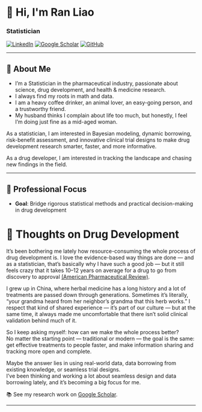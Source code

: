 # 👋 Hi, I'm **Ran Liao**  
### Statistician

[![LinkedIn](https://img.shields.io/badge/LinkedIn-0077B5?logo=linkedin&logoColor=white)](https://www.linkedin.com/in/ran-liao-7b629298/)
[![Google Scholar](https://img.shields.io/badge/Google_Scholar-4285F4?logo=google-scholar&logoColor=white)](https://scholar.google.com/citations?user=0c3orOgAAAAJ&hl=en)
[![GitHub](https://img.shields.io/badge/GitHub-181717?logo=github&logoColor=white)](https://github.com/topran)

---

## 🌱 About Me  
- I’m a Statistician in the pharmaceutical industry, passionate about science, drug development, and health & medicine research.  
- I always find my roots in math and data.
- I am a heavy coffee drinker, an animal lover, an easy-going person, and a trustworthy friend.
- My husband thinks I complain about life too much, but honestly, I feel I’m doing just fine as a mid-aged woman. 


As a statistician, I am interested in Bayesian modeling, dynamic borrowing, risk-benefit assessment,  and innovative clinical trial designs to make drug development research smarter, faster, and more informative.  

As a drug developer, I am interested in tracking the landscape and chasing new findings in the field.

---

## 🔬 Professional Focus  
- **Goal**: Bridge rigorous statistical methods and practical decision-making in drug development

# 💭 Thoughts on Drug Development

It’s been bothering me lately how resource-consuming the whole process of drug development is. I love the evidence-based way things are done — and as a statistician, that’s basically why I have such a good job — but it still feels crazy that it takes 10–12 years on average for a drug to go from discovery to approval [(American Pharmaceutical Review)](https://www.americanpharmaceuticalreview.com/Featured-Articles/594397-The-Lifecycle-from-Drug-Development-Through-Approval-Processes/#:~:text=The%20average%20lifecycle%20of%20drug,about%2010%20to%2012%20years.).

I grew up in China, where herbal medicine has a long history and a lot of treatments are passed down through generations. Sometimes it’s literally, “your grandma heard from her neighbor’s grandma that this herb works.” I respect that kind of shared experience — it’s part of our culture — but at the same time, it always made me uncomfortable that there isn’t solid clinical validation behind much of it.

So I keep asking myself: how can we make the whole process better?  
No matter the starting point — traditional or modern — the goal is the same:  
get effective treatments to people faster, and make information sharing and tracking more open and complete.

Maybe the answer lies in using real-world data, data borrowing from existing knowledge, or seamless trial designs.  
I’ve been thinking and working a lot about seamless design and data borrowing lately, and it’s becoming a big focus for me.  


📚 See my research work on [Google Scholar](https://scholar.google.com/citations?user=0c3orOgAAAAJ&hl=en).

---


